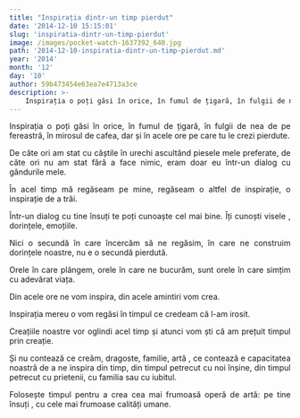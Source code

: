 ```yaml
---
title: "Inspirația dintr-un timp pierdut"
date: '2014-12-10 15:15:01'
slug: 'inspiratia-dintr-un-timp-pierdut'
image: /images/pocket-watch-1637392_640.jpg
path: '2014-12-10-inspiratia-dintr-un-timp-pierdut.md'
year: '2014'
month: '12'
day: '10'
author: 59b473454e63ea7e4713a3ce
description: >-
    Inspirația o poți găsi în orice, în fumul de țigară, în fulgii de nea de pe fereastră, în mirosul de cafea, dar și în acele ore pe care tu le crezi pierdute.De câte ori am stat cu căștile în urechi a
---
```

<div class="kg-card-markdown"><p style="text-align: justify;">Inspirația o poți găsi în orice, în fumul de țigară, în fulgii de nea de pe fereastră, în mirosul de cafea, dar și în acele ore pe care tu le crezi pierdute.</p>
<p style="text-align: justify;">De câte ori am stat cu căștile în urechi ascultând piesele mele preferate, de câte ori nu am stat fără a face nimic, eram doar eu într-un dialog cu gândurile mele.</p>
<p style="text-align: justify;">În acel timp mă regăseam pe mine, regăseam o altfel de inspirație, o inspirație de a trăi.</p>
<p style="text-align: justify;">Într-un dialog cu tine însuți te poți cunoaște cel mai bine. Îți cunoști visele , dorințele, emoțiile.</p>
<p style="text-align: justify;">Nici o secundă în care încercăm să ne regăsim, în care ne construim dorințele noastre, nu e o secundă pierdută.</p>
<p style="text-align: justify;">Orele în care plângem, orele în care ne bucurăm, sunt orele în care simțim cu adevărat viața.</p>
<p style="text-align: justify;">Din acele ore ne vom inspira, din acele amintiri vom crea.</p>
<p style="text-align: justify;">Inspirația mereu o vom regăsi în timpul ce credeam că l-am irosit.</p>
<p style="text-align: justify;">Creațiile noastre vor oglindi acel timp și atunci vom ști că am prețuit timpul prin creație.</p>
<p style="text-align: justify;">Și nu contează ce creăm, dragoste, familie,  artă , ce contează e capacitatea noastră de a ne inspira din timp, din timpul petrecut cu noi înșine, din timpul petrecut cu prietenii, cu familia sau cu iubitul.</p>
<p style="text-align: justify;">Folosește timpul pentru a crea cea mai frumoasă operă de artă: pe tine însuți , cu cele mai frumoase calități umane.</p>
</div>
    